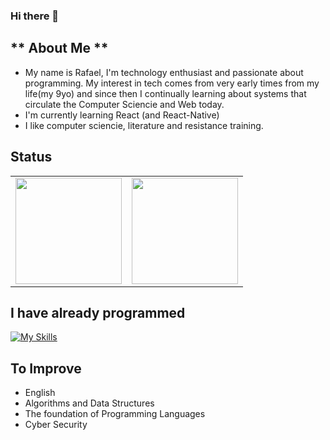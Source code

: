 ### Hi there 👋 
 ## ** About Me ** 
  - My name is Rafael, I'm technology enthusiast and passionate about programming. My interest in tech comes from very early times from my life(my 9yo) and since then I continually learning about systems that circulate the Computer Sciencie and Web today.
  - I'm currently learning React (and React-Native)
  - I like computer sciencie, literature and resistance training.

## Status
<div>
  <table style="margin: 0 auto;" align="center">
    <tr>
      <td>
        <img height="170px" src="https://github-readme-streak-stats.herokuapp.com/?user=farxc&theme=react&hide_border=false"/>
      </td>
      <td>
        <img height="170px" src="https://github-readme-stats.vercel.app/api/top-langs/?username=farxc&layout=compact&theme=react&count_private=true"/>
      </td>
    </tr>
  </table>
</div>

## I have already programmed
[![My Skills](https://skillicons.dev/icons?i=java,flutter,c&perline=3)](https://skillicons.dev)

## To Improve
- English
- Algorithms and Data Structures
- The foundation of Programming Languages
- Cyber Security


<!--
**farxC/farxC** is a ✨ _special_ ✨ repository because its `README.md` (this file) appears on your GitHub profile.

Here are some ideas to get you started:

- 🔭 I’m currently working on ...
- 🌱 I’m currently learning ...
- 👯 I’m looking to collaborate on ...
- 🤔 I’m looking for help with ...
- 💬 Ask me about ...
- 📫 How to reach me: ...
- 😄 Pronouns: ...
- ⚡ Fun fact: ...
-->
